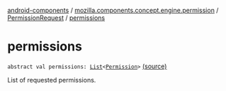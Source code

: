 [android-components](../../index.md) / [mozilla.components.concept.engine.permission](../index.md) / [PermissionRequest](index.md) / [permissions](./permissions.md)

# permissions

`abstract val permissions: `[`List`](https://kotlinlang.org/api/latest/jvm/stdlib/kotlin.collections/-list/index.html)`<`[`Permission`](../-permission/index.md)`>` [(source)](https://github.com/mozilla-mobile/android-components/blob/master/components/concept/engine/src/main/java/mozilla/components/concept/engine/permission/PermissionRequest.kt#L20)

List of requested permissions.


